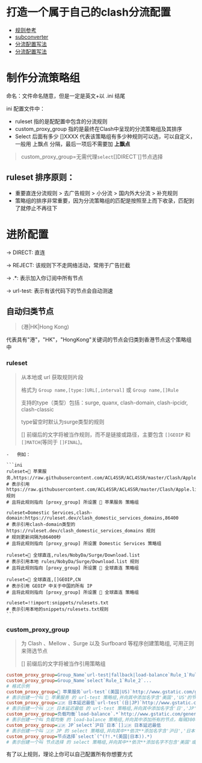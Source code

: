# 打造一个属于自己的clash分流配置
- [规则参考](https://github.com/lainbo/gists-hub/tree/master/src/Clash/List)
- [subconverter
](https://github.com/tindy2013/subconverter/blob/master/README-cn.md#%E9%85%8D%E7%BD%AE%E6%96%87%E4%BB%B6)
- [分流配置写法](https://github.com/chinnsenn/ClashCustomRule?tab=readme-ov-file)
- [分流配置写法](https://www.songxin.org/2023/01/12/%E5%B7%A5%E5%85%B7%E4%BD%BF%E7%94%A8/%E7%AE%80%E6%98%93%E6%95%99%E7%A8%8B-Clash-%E8%87%AA%E5%AE%9A%E4%B9%89%E5%9C%A8%E7%BA%BF%E5%88%86%E6%B5%81%E8%A7%84%E5%88%99%E7%AD%96%E7%95%A5%E7%BB%84/)


# 制作分流策略组
命名：文件命名随意，但是一定是英文+以 .ini 结尾

ini 配置文件中：
- ruleset 指的是配配置中包含的分流规则
- custom_proxy_group 指的是最终在Clash中呈现的分流策略组及其排序
- Select 后面有多少 []XXXX 代表该策略组有多少种规则可以选，可以自定义，一般用 上飘点 分隔，最后一项后不需要加 **上飘点**
> custom_proxy_group=无需代理`select`[]DIRECT`[]节点选择

 ## ruleset 排序原则：
- 重要直连分流规则 > 去广告规则 > 小分流 > 国内外大分流 > 补充规则
- 策略组的排序非常重要，因为分流策略组的匹配是按照至上而下收录，匹配到了就停止不再往下

# 进阶配置
→ DIRECT: 直连 

→ REJECT: 该规则下不走网络活动，常用于广告拦截

→ .*: 表示加入你订阅中所有节点 

→ url-test: 表示有该代码下的节点会自动测速 

## 自动归类节点
> (港|HK|Hong Kong)

代表具有"港"，"HK"，"HongKong"关键词的节点会归类到香港节点这个策略组中


### ruleset

> 从本地或 url 获取规则片段
>
> 格式为 `Group name,[type:]URL[,interval]` 或 `Group name,[]Rule `
>
> 支持的type（类型）包括：surge, quanx, clash-domain, clash-ipcidr, clash-classic
>
> type留空时默认为surge类型的规则
>
> \[] 前缀后的文字将被当作规则，而不是链接或路径，主要包含 `[]GEOIP` 和 `[]MATCH`(等同于 `[]FINAL`)。

    -   例如：

    ```ini
    ruleset=🍎 苹果服务,https://raw.githubusercontent.com/ACL4SSR/ACL4SSR/master/Clash/Apple.list
    # 表示引用 https://raw.githubusercontent.com/ACL4SSR/ACL4SSR/master/Clash/Apple.list 规则
    # 且将此规则指向 [proxy_group] 所设置 🍎 苹果服务 策略组
    
    ruleset=Domestic Services,clash-domain:https://ruleset.dev/clash_domestic_services_domains,86400
    # 表示引用clash-domain类型的 https://ruleset.dev/clash_domestic_services_domains 规则
    # 规则更新间隔为86400秒
    # 且将此规则指向 [proxy_group] 所设置 Domestic Services 策略组
    
    ruleset=🎯 全球直连,rules/NobyDa/Surge/Download.list
    # 表示引用本地 rules/NobyDa/Surge/Download.list 规则
    # 且将此规则指向 [proxy_group] 所设置 🎯 全球直连 策略组
    
    ruleset=🎯 全球直连,[]GEOIP,CN
    # 表示引用 GEOIP 中关于中国的所有 IP
    # 且将此规则指向 [proxy_group] 所设置 🎯 全球直连 策略组
    
    ruleset=!!import:snippets/rulesets.txt
    # 表示引用本地的snippets/rulesets.txt规则
    ```

### custom_proxy_group

> 为 Clash 、Mellow 、Surge 以及 Surfboard 等程序创建策略组, 可用正则来筛选节点
>
> \[] 前缀后的文字将被当作引用策略组

```ini
custom_proxy_group=Group_Name`url-test|fallback|load-balance`Rule_1`Rule_2`...`test_url`interval[,timeout][,tolerance]
custom_proxy_group=Group_Name`select`Rule_1`Rule_2`...
# 格式示例
custom_proxy_group=🍎 苹果服务`url-test`(美国|US)`http://www.gstatic.com/generate_204`300,5,100
# 表示创建一个叫 🍎 苹果服务 的 url-test 策略组,并向其中添加名字含'美国','US'的节点，每隔300秒测试一次，测速超时为5s，切换节点的延迟容差为100ms
custom_proxy_group=🇯🇵 日本延迟最低`url-test`(日|JP)`http://www.gstatic.com/generate_204`300,5
# 表示创建一个叫 🇯🇵 日本延迟最低 的 url-test 策略组,并向其中添加名字含'日','JP'的节点，每隔300秒测试一次，测速超时为5s
custom_proxy_group=负载均衡`load-balance`.*`http://www.gstatic.com/generate_204`300,,100
# 表示创建一个叫 负载均衡 的 load-balance 策略组,并向其中添加所有的节点，每隔300秒测试一次，切换节点的延迟容差为100ms
custom_proxy_group=🇯🇵 JP`select`沪日`日本`[]🇯🇵 日本延迟最低
# 表示创建一个叫 🇯🇵 JP 的 select 策略组,并向其中**依次**添加名字含'沪日','日本'的节点，以及引用上述所创建的 🇯🇵 日本延迟最低 策略组
custom_proxy_group=节点选择`select`(^(?!.*(美国|日本)).*)
# 表示创建一个叫 节点选择 的 select 策略组,并向其中**依次**添加名字不包含'美国'或'日本'的节点
```

有了以上规则，理论上你可以自己配置所有你想要方式
